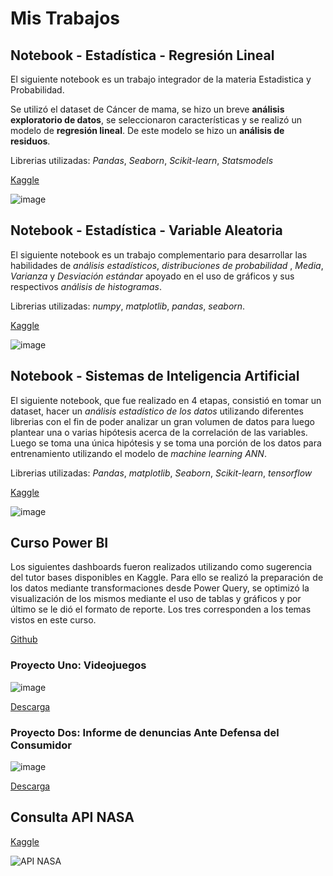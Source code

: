
# Mis Trabajos


## Notebook - Estadística - Regresión Lineal

El siguiente notebook es un trabajo integrador de la materia Estadistica y Probabilidad. 

Se utilizó el dataset de Cáncer de mama, se hizo un breve **análisis exploratorio de datos**, se seleccionaron características y se realizó un modelo de **regresión lineal**. De este modelo se hizo un **análisis de residuos**.

Librerias utilizadas: *Pandas*, *Seaborn*, *Scikit-learn*, *Statsmodels*

[Kaggle](https://www.kaggle.com/code/valeriacornes/regresion-lineal)

![image](https://github.com/user-attachments/assets/afc0f5e6-e705-4fba-929d-926034aa2876)



## Notebook - Estadística - Variable Aleatoria

El siguiente notebook es un trabajo complementario para desarrollar las habilidades de *análisis estadísticos*, *distribuciones de probabilidad* , *Media*, *Varianza* y *Desviación estándar* apoyado en el uso de gráficos y sus respectivos *análisis de histogramas*.

Librerias utilizadas: *numpy*, *matplotlib*, *pandas*, *seaborn*.

[Kaggle](https://www.kaggle.com/code/valeriacornes/variable-aleatoria)

![image](https://github.com/user-attachments/assets/8d87a5eb-8e52-4859-bf98-7675d3eb85b8)



## Notebook - Sistemas de Inteligencia Artificial

El siguiente notebook, que fue realizado en 4 etapas, consistió en tomar un dataset, hacer un *análisis estadístico de los datos* utilizando diferentes librerias con el fin de poder analizar un gran volumen de datos para luego plantear una o varias hipótesis acerca de la correlación de las variables. Luego se toma una única hipótesis y se toma una porción de los datos para entrenamiento utilizando el modelo de *machine learning* *ANN*.

Librerias utilizadas: *Pandas*, *matplotlib*, *Seaborn*, *Scikit-learn*, *tensorflow*

[Kaggle](https://www.kaggle.com/code/valeriacornes/spotify-predictibilidad-de-la-popularidad)

![image](https://github.com/user-attachments/assets/b99a81a3-58ab-443f-a78a-29f2a4ea6246)


## Curso Power BI

Los siguientes dashboards fueron realizados utilizando como sugerencia del tutor bases disponibles en Kaggle. 
Para ello se realizó la preparación de los datos mediante transformaciones desde Power Query, se optimizó la visualización de los mismos mediante el uso de tablas y gráficos y por último se le dió el formato de reporte.
Los tres corresponden a los temas vistos en este curso.

[Github](https://github.com/Valeria-Cornes-07/pbi-curso)

### Proyecto Uno: Videojuegos

![image](https://github.com/user-attachments/assets/791cb52a-9cbb-464d-bc64-ce6a72a7cffc)

[Descarga](https://github.com/Valeria-Cornes-07/pbi-curso/blob/main/Proyecto%2001%20Videojuegos.pbix)

### Proyecto Dos: Informe de denuncias Ante Defensa del Consumidor

![image](https://github.com/user-attachments/assets/f9612e67-e553-4b58-b642-bee16373e797)

[Descarga](https://github.com/Valeria-Cornes-07/pbi-curso/blob/main/Informe%20de%20Denuncias%20ante%20Defensa%20del%20Consumidor.pbix)

## Consulta API NASA

[Kaggle](https://www.kaggle.com/code/valeriacornes/api-nasa)

![API NASA](https://github.com/user-attachments/assets/c678bd26-789f-4057-8d28-365daf4c17c3)





